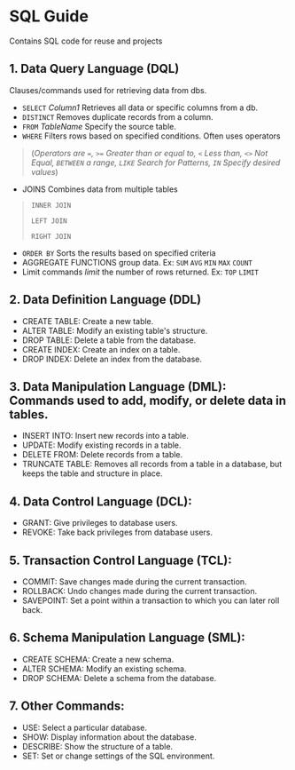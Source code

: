 # **SQL Guide**
Contains SQL code for reuse and projects

## 1. Data Query Language (DQL)
Clauses/commands used for retrieving data from dbs.

- `SELECT` *Column1* Retrieves all data or specific columns from a db.
- `DISTINCT` Removes duplicate records from a column.
- `FROM` *TableName* Specify the source table.
- `WHERE` Filters rows based on specified conditions. Often uses operators 
> (*Operators are `=`, `>=` Greater than or equal to, `<` Less than, `<>` Not Equal, `BETWEEN` a range, `LIKE` Search for Patterns, `IN` Specify desired values*)
- JOINS Combines data from multiple tables
> `INNER JOIN`
> 
> `LEFT JOIN`
> 
> `RIGHT JOIN` 
- `ORDER BY` Sorts the results based on specified criteria
- AGGREGATE FUNCTIONS group data. Ex: `SUM` `AVG` `MIN` `MAX` `COUNT`
- Limit commands *limit* the number of rows returned. Ex: `TOP` `LIMIT`

## 2. Data Definition Language (DDL)
- CREATE TABLE: Create a new table.
- ALTER TABLE: Modify an existing table's structure.
- DROP TABLE: Delete a table from the database.
- CREATE INDEX: Create an index on a table.
- DROP INDEX: Delete an index from the database.

## 3. Data Manipulation Language (DML): Commands used to add, modify, or delete data in tables.
- INSERT INTO: Insert new records into a table.
- UPDATE: Modify existing records in a table.
- DELETE FROM: Delete records from a table.
- TRUNCATE TABLE: Removes all records from a table in a database, but keeps the table and structure in place.

## 4. Data Control Language (DCL):
- GRANT: Give privileges to database users.
- REVOKE: Take back privileges from database users.

## 5. Transaction Control Language (TCL):
- COMMIT: Save changes made during the current transaction.
- ROLLBACK: Undo changes made during the current transaction.
- SAVEPOINT: Set a point within a transaction to which you can later roll back.

## 6. Schema Manipulation Language (SML):
- CREATE SCHEMA: Create a new schema.
- ALTER SCHEMA: Modify an existing schema.
- DROP SCHEMA: Delete a schema from the database.

## 7. Other Commands:
- USE: Select a particular database.
- SHOW: Display information about the database.
- DESCRIBE: Show the structure of a table.
- SET: Set or change settings of the SQL environment.
